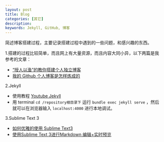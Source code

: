 ```yaml
---
layout: post
title: Blog
categories: [其它]
description: 
keywords: Jekyll, GitHub, 博客
---
```

简述博客搭建过程，主要记录搭建过程中遇到的一些问题，和感兴趣的东西。

1.搭建的过程比较简单，而且网上有大量资源，而且内容大同小异，以下两篇是我参考的文章：
* [“授人以渔”的教你搭建个人独立博客](http://www.jianshu.com/p/8f843034c7ec)
* [我的 Github 个人博客是怎样炼成的](http://www.jianshu.com/p/4fd3cb0a11da)

2.Jekyll
* 使用教程 [Youtube Jekyll](https://www.youtube.com/watch?v=IINPHVVrF5Q&list=PLWjCJDeWfDdfVEcLGAfdJn_HXyM4Y7_k-)
* 用 terminal ```cd /repository根目录下``` 运行 ```bundle exec jekyll serve``` ，然后就可以在浏览器输入 ```localhost:4000``` 进行本地调试。

3.Sublime Text 3
* [如何优雅的使用 Sublime Text3](http://www.jianshu.com/p/3cb5c6f2421c/)
* [使用Sublime Text 3进行Markdown 编辑+实时预览](http://blog.csdn.net/github_32886825/article/details/52930195)
